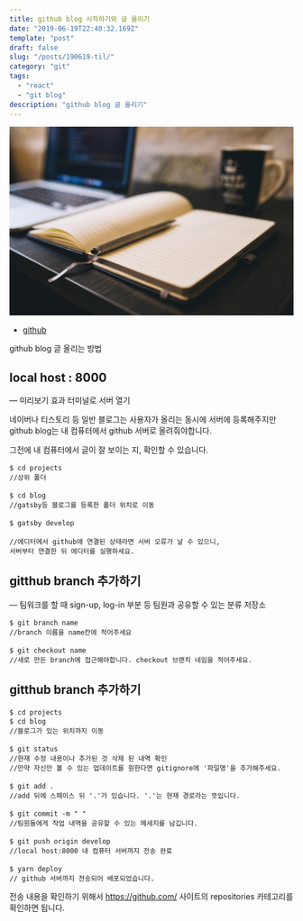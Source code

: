 ```yaml
---
title: github blog 시작하기와 글 올리기
date: "2019-06-19T22:40:32.169Z"
template: "post"
draft: false
slug: "/posts/190619-til/"
category: "git"
tags:
  - "react"
  - "git blog"
description: "github blog 글 올리기"
---
```


![](/media/image-2.jpg)

- [github](https://github.com/)


github blog 글 올리는 방법

## local host : 8000
— 미리보기 효과 터미널로 서버 열기

네이버나 티스토리 등 일반 블로그는 사용자가 올리는 동시에
서버에 등록해주지만 github blog는 내 컴퓨터에서 github 서버로 올려줘야합니다.

그전에 내 컴퓨터에서 글이 잘 보이는 지,
확인할 수 있습니다.

```
$ cd projects
//상위 폴더

$ cd blog
//gatsby등 블로그를 등록한 폴더 위치로 이동

$ gatsby develop

//에디터에서 github에 연결된 상태라면 서버 오류가 날 수 있으니,
서버부터 연결한 뒤 에디터를 실행하세요.

```



## gitthub branch 추가하기
— 팀워크를 할 때 sign-up, log-in 부분 등 팀원과 공유할 수 있는 분류 저장소

```
$ git branch name 
//branch 이름을 name칸에 적어주세요

$ git checkout name
//새로 만든 branch에 접근해야합니다. checkout 브랜치 네임을 적어주세요.
```

## gitthub branch 추가하기

```
$ cd projects
$ cd blog
//블로그가 있는 위치까지 이동

$ git status
//현재 수정 내용이나 추가된 것 삭제 된 내역 확인
//만약 자신만 볼 수 있는 업데이트를 원한다면 gitignore에 '파일명'을 추가해주세요.

$ git add .
//add 뒤에 스페이스 뒤 '.'가 있습니다. '.'는 현재 경로라는 뜻입니다.

$ git commit -m " "
//팀원들에게 작업 내역을 공유할 수 있는 메세지를 남깁니다.

$ git push origin develop
//local host:8000 내 컴퓨터 서버까지 전송 완료

$ yarn deploy
// github 서버까지 전송되어 배포되었습니다. 

```
전송 내용을 확인하기 위해서
https://github.com/ 사이트의
repositories 카테고리를 확인하면 됩니다.

